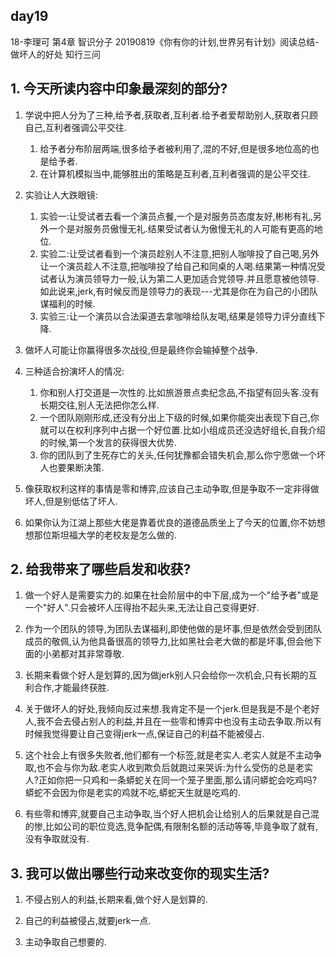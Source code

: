 ## day19

18-李理可
第4章 智识分子 
20190819《你有你的计划,世界另有计划》阅读总结-做坏人的好处
知行三问

## 1. 今天所读内容中印象最深刻的部分?

1. 学说中把人分为了三种,给予者,获取者,互利者.给予者爱帮助别人,获取者只顾自己,互利者强调公平交往.
	1. 给予者分布阶层两端,很多给予者被利用了,混的不好,但是很多地位高的也是给予者.
	2. 在计算机模拟当中,能够胜出的策略是互利者,互利者强调的是公平交往.

2. 实验让人大跌眼镜:
	1. 实验一:让受试者去看一个演员点餐,一个是对服务员态度友好,彬彬有礼,另外一个是对服务员傲慢无礼.结果受试者认为傲慢无礼的人可能有更高的地位.
	2. 实验二:让受试者看到一个演员趁别人不注意,把别人咖啡投了自己喝,另外让一个演员趁人不注意,把咖啡投了给自己和同桌的人喝.结果第一种情况受试者认为演员领导力一般,认为第二人更加适合党领导.并且愿意被他领导.如此说来,jerk,有时候反而是领导力的表现---尤其是你在为自己的小团队谋福利的时候.
	3. 实验三:让一个演员以合法渠道去拿咖啡给队友喝,结果是领导力评分直线下降.

3. 做坏人可能让你赢得很多次战役,但是最终你会输掉整个战争.

4. 三种适合扮演坏人的情况:
	1. 你和别人打交道是一次性的.比如旅游景点卖纪念品,不指望有回头客.没有长期交往,别人无法把你怎么样.
	2. 一个团队刚刚形成,还没有分出上下级的时候,如果你能突出表现下自己,你就可以在权利序列中占据一个好位置.比如小组成员还没选好组长,自我介绍的时候,第一个发言的获得很大优势.
	3. 你的团队到了生死存亡的关头,任何犹豫都会错失机会,那么你宁愿做一个坏人也要果断决策.

5. 像获取权利这样的事情是零和博弈,应该自己主动争取,但是争取不一定非得做坏人,但是别低估了坏人.

6. 如果你认为江湖上那些大佬是靠着优良的道德品质坐上了今天的位置,你不妨想想那位斯坦福大学的老校友是怎么做的.

## 2. 给我带来了哪些启发和收获?

1. 做一个好人是需要实力的.如果在社会阶层中的中下层,成为一个"给予者"或是一个"好人".只会被坏人压得抬不起头来,无法让自己变得更好.

2. 作为一个团队的领导,为团队去谋福利,即使他做的是坏事,但是依然会受到团队成员的敬佩,认为他具备很高的领导力,比如黑社会老大做的都是坏事,但会他下面的小弟都对其非常尊敬.

3. 长期来看做个好人是划算的,因为做jerk别人只会给你一次机会,只有长期的互利合作,才能最终获胜.

4. 关于做坏人的好处,我倾向反过来想.我肯定不是一个jerk.但是我是不是个老好人,我不会去侵占别人的利益,并且在一些零和博弈中也没有主动去争取.所以有时候我觉得要让自己变得jerk一点,保证自己的利益不能被侵占.

5. 这个社会上有很多失败者,他们都有一个标签,就是老实人.老实人就是不主动争取,也不会与你为敌.老实人收到欺负后就跑过来哭诉:为什么受伤的总是老实人?正如你把一只鸡和一条蟒蛇关在同一个笼子里面,那么请问蟒蛇会吃鸡吗?蟒蛇不会因为你是老实的鸡就不吃,蟒蛇天生就是吃鸡的.

6. 有些零和博弈,就要自己主动争取,当个好人把机会让给别人的后果就是自己混的惨,比如公司的职位竞选,竞争配偶,有限制名额的活动等等,毕竟争取了就有,没有争取就没有.

## 3. 我可以做出哪些行动来改变你的现实生活?

1. 不侵占别人的利益,长期来看,做个好人是划算的.

2. 自己的利益被侵占,就要jerk一点.

3. 主动争取自己想要的.